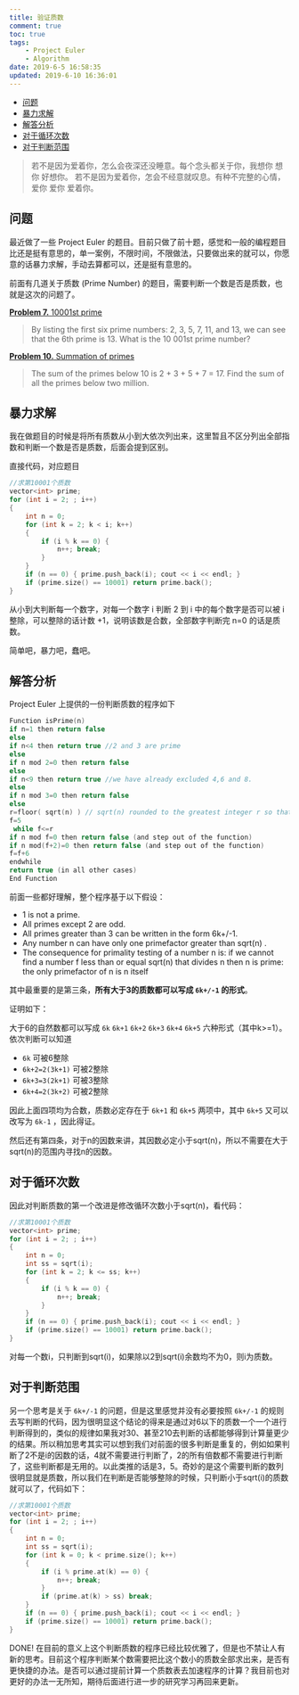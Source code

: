 ```yaml
---
title: 验证质数
comment: true
toc: true
tags: 
	- Project Euler
	- Algorithm
date: 2019-6-5 16:58:35
updated: 2019-6-10 16:36:01
---
```


* [问题](#问题 )
* [暴力求解](#暴力求解 )
* [解答分析](#解答分析 )
* [对于循环次数](#对于循环次数 )
* [对于判断范围](#对于判断范围 )

> 若不是因为爱着你，怎么会夜深还没睡意。每个念头都关于你，我想你 想你 好想你。
> 若不是因为爱着你，怎会不经意就叹息。有种不完整的心情，爱你 爱你 爱着你。

## 问题

最近做了一些 Project Euler 的题目。目前只做了前十题，感觉和一般的编程题目比还是挺有意思的，单一案例，不限时间，不限做法，只要做出来的就可以，你愿意的话暴力求解，手动去算都可以，还是挺有意思的。

前面有几道关于质数 (Prime Number) 的题目，需要判断一个数是否是质数，也就是这次的问题了。

[**Problem 7.** 10001st prime](https://projecteuler.net/problem=7)

> By listing the first six prime numbers: 2, 3, 5, 7, 11, and 13, we can see that the 6th prime is 13.
>What is the 10 001st prime number?

[**Problem 10.** Summation of primes](https://projecteuler.net/problem=10)

>The sum of the primes below 10 is 2 + 3 + 5 + 7 = 17.
>Find the sum of all the primes below two million.

## 暴力求解

我在做题目的时候是将所有质数从小到大依次列出来，这里暂且不区分列出全部指数和判断一个数是否是质数，后面会提到区别。

直接代码，对应题目

``` c++
//求第10001个质数
vector<int> prime;
for (int i = 2; ; i++)
{
	int n = 0;
	for (int k = 2; k < i; k++)
	{
		if (i % k == 0) {
			n++; break;
		}
	}
	if (n == 0) { prime.push_back(i); cout << i << endl; }
	if (prime.size() == 10001) return prime.back();
}
```

从小到大判断每一个数字，对每一个数字 i 判断 2 到 i 中的每个数字是否可以被 i 整除，可以整除的话计数 +1，说明该数是合数，全部数字判断完 n=0 的话是质数。

简单吧，暴力吧，蠢吧。

## 解答分析

Project Euler 上提供的一份判断质数的程序如下

``` c
Function isPrime(n)
if n=1 then return false
else
if n<4 then return true //2 and 3 are prime
else
if n mod 2=0 then return false
else
if n<9 then return true //we have already excluded 4,6 and 8.
else
if n mod 3=0 then return false
else
r=floor( sqrt(n) ) // sqrt(n) rounded to the greatest integer r so that r*r<=n
f=5
 while f<=r
if n mod f=0 then return false (and step out of the function)
if n mod(f+2)=0 then return false (and step out of the function)
f=f+6
endwhile
return true (in all other cases)
End Function
```

前面一些都好理解，整个程序基于以下假设：

- 1 is not a prime.
- All primes except 2 are odd.
- All primes greater than 3 can be written in the form 6k+/-1.
- Any number n can have only one primefactor greater than sqrt(n) .
- The consequence for primality testing of a number n is: if we cannot find a number f less than or equal sqrt(n) that divides n then n is prime: the only primefactor of n is n itself

其中最重要的是第三条，**所有大于3的质数都可以写成 ```6k+/-1``` 的形式**。

证明如下：

大于6的自然数都可以写成 ```6k``` ```6k+1``` ```6k+2``` ```6k+3``` ```6k+4``` ```6k+5``` 六种形式（其中k>=1）。依次判断可以知道

-  ```6k``` 可被6整除
- ```6k+2=2(3k+1)``` 可被2整除
- ```6k+3=3(2k+1)``` 可被3整除
- ```6k+4=2(3k+2)``` 可被2整除

因此上面四项均为合数，质数必定存在于 ```6k+1``` 和 ```6k+5``` 两项中，其中 ```6k+5``` 又可以改写为 ```6k-1``` ，因此得证。


然后还有第四条，对于n的因数来讲，其因数必定小于sqrt(n)，所以不需要在大于sqrt(n)的范围内寻找n的因数。

## 对于循环次数

因此对判断质数的第一个改进是修改循环次数小于sqrt(n)，看代码：

``` c++
//求第10001个质数
vector<int> prime;
for (int i = 2; ; i++)
{
	int n = 0;
	int ss = sqrt(i);
	for (int k = 2; k <= ss; k++)
	{
		if (i % k == 0) {
			n++; break;
		}
	}
	if (n == 0) { prime.push_back(i); cout << i << endl; }
	if (prime.size() == 10001) return prime.back();
}
```

对每一个数i，只判断到sqrt(i)，如果除以2到sqrt(i)余数均不为0，则i为质数。

## 对于判断范围

另一个思考是关于 ```6k+/-1``` 的问题，但是这里感觉并没有必要按照 ```6k+/-1``` 的规则去写判断的代码，因为很明显这个结论的得来是通过对6以下的质数一个一个进行判断得到的，类似的规律如果我对30、甚至210去判断的话都能够得到计算量更少的结果。所以稍加思考其实可以想到我们对前面的很多判断是重复的，例如如果判断了2不是i的因数的话，4就不需要进行判断了，2的所有倍数都不需要进行判断了，这些判断都是无用的。以此类推的话是3，5。奇妙的是这个需要判断的数列很明显就是质数，所以我们在判断是否能够整除的时候，只判断小于sqrt(i)的质数就可以了，代码如下：

``` c++
//求第10001个质数
vector<int> prime;
for (int i = 2; ; i++)
{
	int n = 0;
	int ss = sqrt(i);
	for (int k = 0; k < prime.size(); k++)
	{
		if (i % prime.at(k) == 0) {
			n++; break;
		}
		if (prime.at(k) > ss) break;
	}
	if (n == 0) { prime.push_back(i); cout << i << endl; }
	if (prime.size() == 10001) return prime.back();
}
```

DONE! 在目前的意义上这个判断质数的程序已经比较优雅了，但是也不禁让人有新的思考。目前这个程序判断某个数需要把比这个数小的质数全部求出来，是否有更快捷的办法。是否可以通过提前计算一个质数表去加速程序的计算？我目前也对更好的办法一无所知，期待后面进行进一步的研究学习再回来更新。

